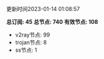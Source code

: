 更新时间2023-01-14 01:08:57

**总订阅: 45**
**总节点: 740**
**有效节点: 108**
- v2ray节点: 99
- trojan节点: 8
- ss节点: 1
